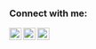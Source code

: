 ### Connect with me:

[<img align="left" alt="chudopak | LinkedIn" width="22px" src="https://cdn.jsdelivr.net/npm/simple-icons@v3/icons/linkedin.svg" />][linkedin]
[<img align="left" alt="chudopak | LinkedIn" width="22px" src="https://cdn.jsdelivr.net/npm/simple-icons@3.13.0/icons/telegram.svg" />][telegram]
[<img align="left" alt="chudopak | LinkedIn" width="22px" src="https://static.tildacdn.com/tild3463-3135-4335-a266-316361343437/Untitled-1-01.png" />][hh]

[linkedin]: https://www.google.com
[telegram]: https://t.me/pMarash
[hh]: https://kazan.hh.ru/